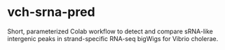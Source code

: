 # vch-srna-pred
Short, parameterized Colab workflow to detect and compare sRNA-like intergenic peaks in strand-specific RNA-seq bigWigs for Vibrio cholerae.
